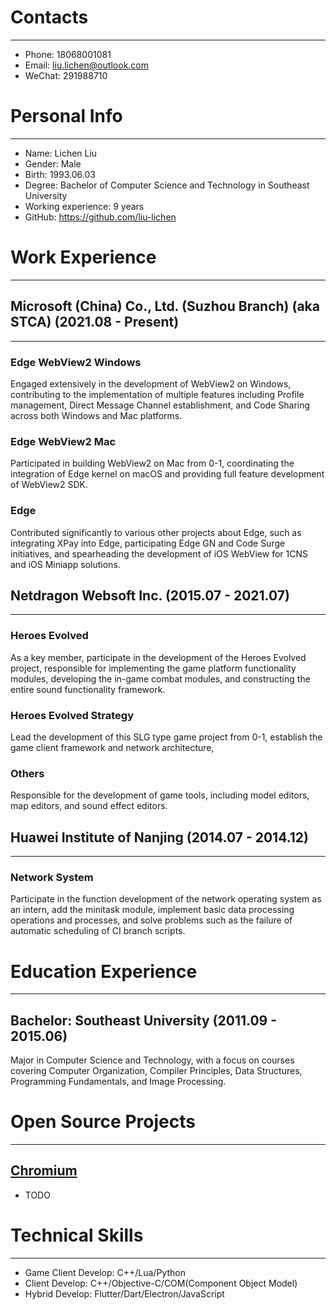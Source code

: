# Contacts

---

- Phone: 18068001081
- Email: liu.lichen@outlook.com
- WeChat: 291988710

# Personal Info

---

- Name: Lichen Liu
- Gender: Male
- Birth: 1993.06.03
- Degree: Bachelor of Computer Science and Technology in Southeast University
- Working experience: 9 years
- GitHub: https://github.com/liu-lichen

# Work Experience

---

## Microsoft (China) Co., Ltd. (Suzhou Branch) (aka STCA) (2021.08 - Present)

---

### Edge WebView2 Windows

Engaged extensively in the development of WebView2 on Windows, contributing to the implementation of multiple features including Profile management, Direct Message Channel establishment, and Code Sharing across both Windows and Mac platforms.

### Edge WebView2 Mac

Participated in building WebView2 on Mac from 0-1, coordinating the integration of Edge kernel on macOS and providing full feature development of WebView2 SDK.

### Edge

Contributed significantly to various other projects about Edge, such as integrating XPay into Edge, participating Edge GN and Code Surge initiatives, and spearheading the development of iOS WebView for 1CNS and iOS Miniapp solutions.

## Netdragon Websoft Inc. (2015.07 - 2021.07)

---

### Heroes Evolved

As a key member, participate in the development of the Heroes Evolved project, responsible for implementing the game platform functionality modules, developing the in-game combat modules, and constructing the entire sound functionality framework.

### Heroes Evolved Strategy

Lead the development of this SLG type game project from 0-1, establish the game client framework and network architecture,

### Others

Responsible for the development of game tools, including model editors, map editors, and sound effect editors.

## Huawei Institute of Nanjing (2014.07 - 2014.12)

---

### Network System

Participate in the function development of the network operating system as an intern, add the minitask module, implement basic data processing operations and processes, and solve problems such as the failure of automatic scheduling of CI branch scripts.

# Education Experience

---

## Bachelor: Southeast University (2011.09 - 2015.06)

Major in Computer Science and Technology, with a focus on courses covering Computer Organization, Compiler Principles, Data Structures, Programming Fundamentals, and Image Processing.

# Open Source Projects

---

## [Chromium](https://source.chromium.org/)

- TODO

# Technical Skills

---

- Game Client Develop: C++/Lua/Python
- Client Develop: C++/Objective-C/COM(Component Object Model)
- Hybrid Develop: Flutter/Dart/Electron/JavaScript


